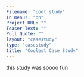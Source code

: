 ```yaml
---
Filename: "cool study"
In menu?: "on"
Project URL: ""
Teaser Text: ""
Pull Quote: ""
layout: "casestudy"
type: "casestudy"
title: "Coolest Case Study"
---
```


this study was soooo fun